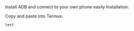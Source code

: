 Install ADB and connect to your own phone easily
Installation:

Copy and paste into Termux:

```shell
test
```
